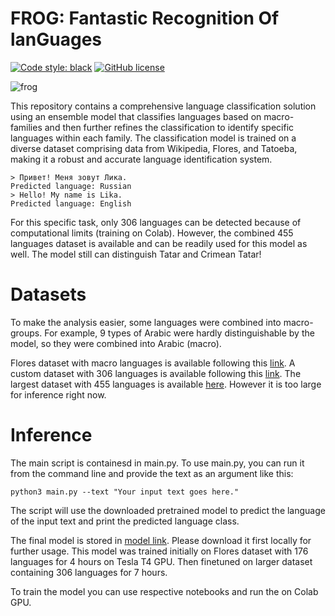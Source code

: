 # FROG: Fantastic Recognition Of lanGuages
[![Code style: black](https://img.shields.io/badge/code%20style-black-000000.svg)](https://github.com/psf/black)
[![GitHub license](https://img.shields.io/github/license/SpirinEgor/gulag)](https://github.com/Likich/frog/blob/master/LICENSE)

![frog](https://github.com/Likich/frog/assets/52376183/a92d606b-a2ba-4839-bc2e-96c0cb27cbb0)

This repository contains a comprehensive language classification solution using an ensemble model that classifies languages based on macro-families and then further refines the classification to identify specific languages within each family. The classification model is trained on a diverse dataset comprising data from Wikipedia, Flores, and Tatoeba, making it a robust and accurate language identification system.

```
> Привет! Меня зовут Лика.
Predicted language: Russian
> Hello! My name is Lika.
Predicted language: English
```

For this specific task, only 306 languages can be detected because of computational limits (training on Colab). However, the combined 455 languages dataset is available and can be readily used for this model as well. The model still can distinguish Tatar and Crimean Tatar!

# Datasets

To make the analysis easier, some languages were combined into macro-groups. For example, 9 types of Arabic were hardly distinguishable by the model, so they were combined into Arabic (macro).

Flores dataset with macro languages is available following this [link](https://drive.google.com/file/d/1rn_OMO0HGejUVoYUrZ96s7XfiY981gBA/view?usp=sharing). 
A custom dataset with 306 languages is available following this [link](https://drive.google.com/file/d/1WTaLUB5oo26QyU_zQTWGhmmfCI4f3LcD/view?usp=sharing). 
The largest dataset with 455 languages is available [here](https://drive.google.com/file/d/1cTIOoM1bhZod1TNXqZPBK24WPgQvfSoj/view?usp=sharing). However it is too large for inference right now.


# Inference

The main script is containesd in main.py.
To use main.py, you can run it from the command line and provide the text as an argument like this:

```
python3 main.py --text "Your input text goes here."
```
The script will use the downloaded pretrained model to predict the language of the input text and print the predicted language class.

The final model is stored in [model link](https://drive.google.com/file/d/1-8d412OfxwYW5gjw4TsiiyONGez0HhAV/view?usp=drive_link). Please download it first locally for further usage. This model was trained initially on Flores dataset with 176 languages for 4 hours on Tesla T4 GPU. Then finetuned on larger dataset containing 306 languages for 7 hours.

To train the model you can use respective notebooks and run the on Colab GPU.
